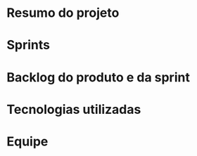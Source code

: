 # Resumo do projeto


# Sprints

# Backlog do produto e da sprint

# Tecnologias utilizadas 

# Equipe
